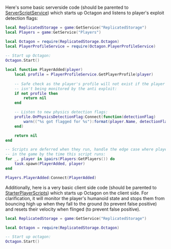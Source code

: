Here's some basic serverside code (should be parented to [ServerScriptService](https://developer.roblox.com/en-us/api-reference/class/ServerScriptService)) which starts up Octagon and listens to player's exploit detection flags:

```lua
local ReplicatedStorage = game:GetService("ReplicatedStorage")
local Players = game:GetService("Players")

local Octagon = require(ReplicatedStorage.Octagon)
local PlayerProfileService = require(Octagon.PlayerProfileService)
 
-- Start up Octagon:
Octagon.Start()

local function PlayerAdded(player)
	local profile = PlayerProfileService.GetPlayerProfile(player)  
	
	-- Safe check as the player's profile will not exist if the player
	-- isn't being monitored by the anti exploit:
	if not profile then
		return nil
	end

	-- Listen to new physics detection flags:
	profile.OnPhysicsDetectionFlag:Connect(function(detectionFlag)
		warn(("%s got flagged for %s"):format(player.Name, detectionFlag))
	end)

	return nil
end

-- Scripts are deferred when they run, handle the edge case where players are already
-- in the game by the time this script runs:
for _, player in ipairs(Players:GetPlayers()) do
	task.spawn(PlayerAdded, player)
end

Players.PlayerAdded:Connect(PlayerAdded)
```

Additionally, here is a very basic client side code (should be parented to [StarterPlayerScripts](https://developer.roblox.com/en-us/api-reference/class/StarterPlayerScripts)) which starts up Octagon on the client side. For clarification, it will monitor the player's humanoid state and stops them from bouncing high up when they fall to the ground (to prevent false positive) and resets their velocity when flinged (to prevent false positive).

```lua
local ReplicatedStorage = game:GetService("ReplicatedStorage")

local Octagon = require(ReplicatedStorage.Octagon)

-- Start up octagon:
Octagon.Start()
```
